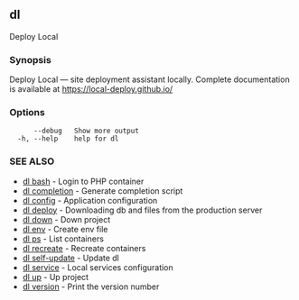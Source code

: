 ## dl

Deploy Local

### Synopsis

Deploy Local — site deployment assistant locally.
Complete documentation is available at https://local-deploy.github.io/

### Options

```
      --debug   Show more output
  -h, --help    help for dl
```

### SEE ALSO

* [dl bash](dl_bash.md)     - Login to PHP container
* [dl completion](dl_completion.md)     - Generate completion script
* [dl config](dl_config.md)     - Application configuration
* [dl deploy](dl_deploy.md)     - Downloading db and files from the production server
* [dl down](dl_down.md)     - Down project
* [dl env](dl_env.md)     - Create env file
* [dl ps](dl_ps.md)     - List containers
* [dl recreate](dl_recreate.md)     - Recreate containers
* [dl self-update](dl_self-update.md)     - Update dl
* [dl service](dl_service.md)     - Local services configuration
* [dl up](dl_up.md)     - Up project
* [dl version](dl_version.md)     - Print the version number

